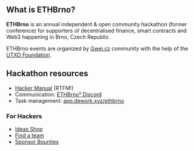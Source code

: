 ## What is ETHBrno?

**ETHBrno** is an annual independent & open community hackathon (former conference) for supporters of decentralised finance, smart contracts and Web3 happening in Brno, Czech Republic.

ETHBrno events are organized by [Gwei.cz](http://gwei.cz/) community with the help of the [UTXO Foundation](https://utxo.foundation/).

## Hackathon resources

* [Hacker Manual](https://docs.ethbrno.cz/events/2022/hacker-manual) (RTFM!)
* Communication: [ETHBrno² Discord](https://discord.com/invite/qTCka7qtPZ)
* Task management: [app.dework.xyz/ethbrno](https://app.dework.xyz/ethbrno)

### For Hackers

* [Ideas Shop](https://app.dework.xyz/ethbrno/ideas-shop)
* [Find a team](https://app.dework.xyz/ethbrno/eb-or-find-a-team-44886)
* [Sponsor Bounties](https://app.dework.xyz/ethbrno/eb-or-sponsor-bounti)
